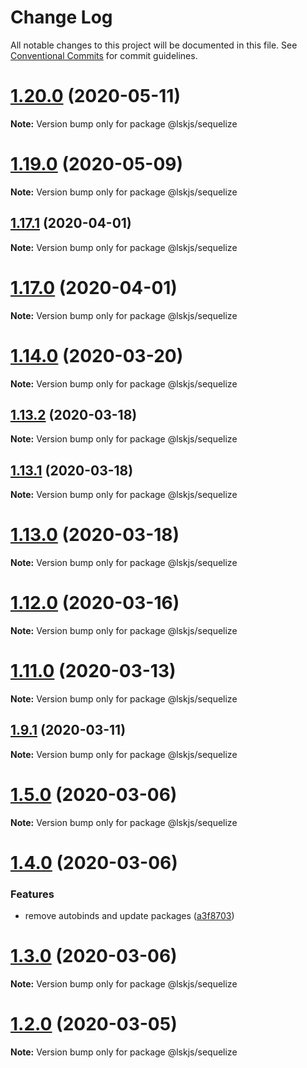 # Change Log

All notable changes to this project will be documented in this file.
See [Conventional Commits](https://conventionalcommits.org) for commit guidelines.

# [1.20.0](https://github.com/lskjs/modules/tree/master/packages/sequelize/compare/v1.19.0...v1.20.0) (2020-05-11)

**Note:** Version bump only for package @lskjs/sequelize





# [1.19.0](https://github.com/lskjs/modules/tree/master/packages/sequelize/compare/v1.18.1...v1.19.0) (2020-05-09)

**Note:** Version bump only for package @lskjs/sequelize





## [1.17.1](https://github.com/lskjs/modules/tree/master/packages/sequelize/compare/v1.17.0...v1.17.1) (2020-04-01)

**Note:** Version bump only for package @lskjs/sequelize





# [1.17.0](https://github.com/lskjs/modules/tree/master/packages/sequelize/compare/v1.16.0...v1.17.0) (2020-04-01)

**Note:** Version bump only for package @lskjs/sequelize





# [1.14.0](https://github.com/lskjs/modules/tree/master/packages/sequelize/compare/v1.13.3...v1.14.0) (2020-03-20)

**Note:** Version bump only for package @lskjs/sequelize





## [1.13.2](https://github.com/lskjs/modules/tree/master/packages/sequelize/compare/v1.13.1...v1.13.2) (2020-03-18)

**Note:** Version bump only for package @lskjs/sequelize





## [1.13.1](https://github.com/lskjs/modules/tree/master/packages/sequelize/compare/v1.13.0...v1.13.1) (2020-03-18)

**Note:** Version bump only for package @lskjs/sequelize





# [1.13.0](https://github.com/lskjs/modules/tree/master/packages/sequelize/compare/v1.12.0...v1.13.0) (2020-03-18)

**Note:** Version bump only for package @lskjs/sequelize





# [1.12.0](https://github.com/lskjs/modules/tree/master/packages/sequelize/compare/v1.11.0...v1.12.0) (2020-03-16)

**Note:** Version bump only for package @lskjs/sequelize





# [1.11.0](https://github.com/lskjs/modules/tree/master/packages/sequelize/compare/v1.10.0...v1.11.0) (2020-03-13)

**Note:** Version bump only for package @lskjs/sequelize





## [1.9.1](https://github.com/lskjs/modules/tree/master/packages/sequelize/compare/v1.9.0...v1.9.1) (2020-03-11)

**Note:** Version bump only for package @lskjs/sequelize





# [1.5.0](https://github.com/lskjs/modules/tree/master/packages/sequelize/compare/v1.4.3...v1.5.0) (2020-03-06)

**Note:** Version bump only for package @lskjs/sequelize





# [1.4.0](https://github.com/lskjs/modules/tree/master/packages/sequelize/compare/v1.3.0...v1.4.0) (2020-03-06)


### Features

* remove autobinds and update packages ([a3f8703](https://github.com/lskjs/modules/tree/master/packages/sequelize/commit/a3f87036301c6c37c683839c41c4018406a444d5))





# [1.3.0](https://github.com/lskjs/modules/tree/master/packages/sequelize/compare/v1.2.2...v1.3.0) (2020-03-06)

**Note:** Version bump only for package @lskjs/sequelize





# [1.2.0](https://github.com/lskjs/modules/tree/master/packages/sequelize/compare/v1.1.1...v1.2.0) (2020-03-05)

**Note:** Version bump only for package @lskjs/sequelize
